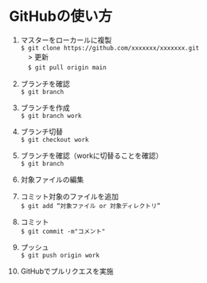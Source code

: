 # GitHubの使い方
1. マスターをローカールに複製  
`$ git clone https://github.com/xxxxxxx/xxxxxxx.git`  
　> 更新  
　`$ git pull origin main `
 
2. ブランチを確認  
`$ git branch`

3. ブランチを作成  
`$ git branch work`

4. ブランチ切替  
`$ git checkout work`

5. ブランチを確認（workに切替ることを確認）  
`$ git branch`

6. 対象ファイルの編集

7. コミット対象のファイルを追加  
`$ git add “対象ファイル or 対象ディレクトリ”`

8. コミット  
`$ git commit -m"コメント"`

9. プッシュ  
`$ git push origin work`

10. GitHubでプルリクエスを実施
